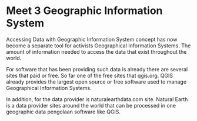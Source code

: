 Meet 3 Geographic Information System
=====================================

Accessing Data with Geographic Information System concept has now become a separate tool for activists Geographical Information Systems. The amount of information needed to access the data that exist throughout the world.

For software that has been providing such data is already there are several sites that paid or free. So far one of the free sites that qgis.org. QGIS already provides the largest open source or free software used to manage Geographical Information Systems.

In addition, for the data provider is naturalearthdata.com site. Natural Earth is a data provider sites around the world that can be processed in one geographic data pengolaan software like QGIS.